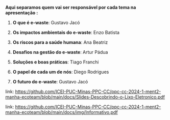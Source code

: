 **Aqui separamos quem vai ser responsável por cada tema na apresentação :**

1. **O que é e-waste**: Gustavo Jacó

2. **Os impactos ambientais do e-waste**: Enzo Batista

3. **Os riscos para a saúde humana**: Ana Beatriz

4. **Desafios na gestão do e-waste**: Artur Pádua

5. **Soluções e boas práticas**: Tiago Franchi

6. **O papel de cada um de nós**: Diego Rodrigues

7. **O futuro do e-waste**: Gustavo Jacó

link: https://github.com/ICEI-PUC-Minas-PPC-CC/ppc-cc-2024-1-ment2-manha-ecoteam/blob/main/docs/Slides-Descobrindo-o-Lixo-Eletronico.pdf

link: https://github.com/ICEI-PUC-Minas-PPC-CC/ppc-cc-2024-1-ment2-manha-ecoteam/blob/main/docs/img/Informativo.pdf
